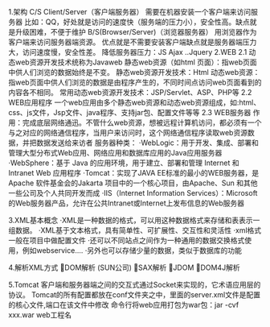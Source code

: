  1.架构
    C/S  Client/Server（客户端服务器）
        需要在机器安装一个客户端来访问服务器 
        比如：QQ，好处就是访问的速度快（服务端的压力小），安全性高。缺点就是升级困难，不便于维护
    B/S(Browser/Server)（浏览器服务器）
        用浏览器作为客户端来访问服务器端资源。
        优点就是不需要安装客户端缺点就是服务器端压力大，访问速度慢，安全性差。
        降低服务器压力：JS Ajax ..Jquery
2.WEB
    2.1 动态web资源开发技术统称为Javaweb
        静态web资源（如html 页面）：指web页面中供人们浏览的数据始终是不变。
            静态web资源开发技术：Html
        动态web资源：指web页面中供人们浏览的数据是由程序产生的，不同时间点访问web页面看到的内容各不相同。
            常用动态web资源开发技术：JSP/Servlet、ASP、PHP等
    2.2 WEB应用程序
        一个web应用由多个静态web资源和动态web资源组成，如:html、css、js文件，Jsp文件、java程序、支持jar包、配置文件等等
    2.3 WEB服务器
        作用：完成底层网络通迅。不管什么web资源，想被远程计算机访问，都必须有一个与之对应的网络通信程序，当用户来访问时，这个网络通信程序读取web资源数据，并把数据发送给来访者
        服务器种类：
            ·WebLogic：用于开发、集成、部署和管理大型分布式Web应用、网络应用和数据库应用的Java应用服务器
            ·WebSphere：基于 Java 的应用环境，用于建立、部署和管理 Internet 和 Intranet Web 应用程序
            ·Tomcat：实现了JAVA EE标准的最小的WEB服务器，是Apache 软件基金会的Jakarta 项目中的一个核心项目，由Apache、Sun 和其他一些公司及个人共同开发而成
            ·IIS（Internet Information Services）：Microsoft的Web服务器产品，允许在公共Intranet或Internet上发布信息的Web服务器
            
3.XML基本概念
    ·XML是一种数据的格式，可以用这种数据格式来存储和表表示一组数据。
    ·XML基于文本格式，具有简单性、可扩展性、交互性和灵活性
    ·xml格式一般在项目中做配置文件
    ·还可以不同站点之间作为一种通用的数据交换格式使用，例如webservice....
    ·另外也可以存储少量的数据，类似于数据库的功能
    
4.解析XML方式
    DOM解析 (SUN公司)
    SAX解析
    JDOM
    DOM4J解析

5.Tomcat
    客户端和服务器端之间的交互式通过Socket来实现的，它术语应用层的协议。
    Tomcat的所有配置都放在conf文件夹之中，里面的server.xml文件是配置的核心文件,端口在该文件中修改
    命令行将web应用打包为war包：jar -cvf xxx.war web工程名
